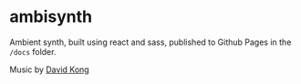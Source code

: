 # ambisynth

Ambient synth, built using react and sass, published to Github Pages in the `/docs` folder.

Music by [David Kong](https://soundcloud.com/kongsingwei)

